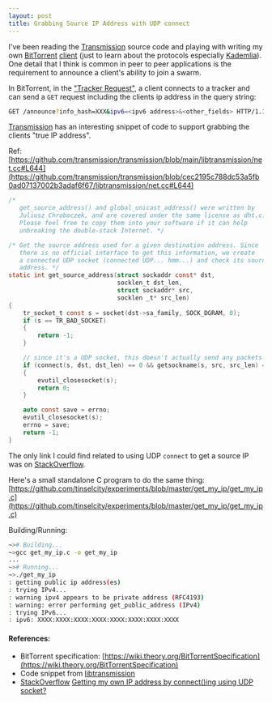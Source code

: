 ```yaml
---
layout: post
title: Grabbing Source IP Address with UDP connect
---
```


I've been reading the [Transmission](https://github.com/transmission/transmission) source code and playing with writing my own [BitTorrent](https://en.wikipedia.org/wiki/BitTorrent) [client](https://github.com/tinselcity/ntrnt) (just to learn about the protocols especially [Kademlia](https://en.wikipedia.org/wiki/Kademlia)).  One detail that I think is common in peer to peer applications is the requirement to announce a client's ability to join a swarm.

In BitTorrent, in the ["Tracker Request"](https://wiki.theory.org/BitTorrentSpecification#Tracker_Request_Parameters), a client connects to a tracker and can send a `GET` request including the clients ip address in the query string:

```sh
GET /announce?info_hash=XXX&ipv6=<ipv6 address>&<other_fields> HTTP/1.1
```

[Transmission](https://github.com/transmission/transmission) has an interesting snippet of code to support grabbing the clients "true IP address".

Ref: [https://github.com/transmission/transmission/blob/main/libtransmission/net.cc#L644](https://github.com/transmission/transmission/blob/cec2195c788dc53a5fb0ad07137002b3adaf6f67/libtransmission/net.cc#L644)
```c
/*
   get_source_address() and global_unicast_address() were written by
   Juliusz Chroboczek, and are covered under the same license as dht.c.
   Please feel free to copy them into your software if it can help
   unbreaking the double-stack Internet. */

/* Get the source address used for a given destination address. Since
   there is no official interface to get this information, we create
   a connected UDP socket (connected UDP... hmm...) and check its source
   address. */
static int get_source_address(struct sockaddr const* dst,
                              socklen_t dst_len,
                              struct sockaddr* src,
                              socklen _t* src_len)
{
    tr_socket_t const s = socket(dst->sa_family, SOCK_DGRAM, 0);
    if (s == TR_BAD_SOCKET)
    {
        return -1;
    }

    // since it's a UDP socket, this doesn't actually send any packets
    if (connect(s, dst, dst_len) == 0 && getsockname(s, src, src_len) == 0)
    {
        evutil_closesocket(s);
        return 0;
    }

    auto const save = errno;
    evutil_closesocket(s);
    errno = save;
    return -1;
}
```

The only link I could find related to using UDP `connect` to get a source IP was on [StackOverflow](https://stackoverflow.com/a/25879380).

Here's a small standalone C program to do the same thing:
[https://github.com/tinselcity/experiments/blob/master/get_my_ip/get_my_ip.c](https://github.com/tinselcity/experiments/blob/master/get_my_ip/get_my_ip.c)

Building/Running:
```sh
~># Building...
~>gcc get_my_ip.c -o get_my_ip
...
~># Running...
~>./get_my_ip 
: getting public ip address(es)
: trying IPv4...
: warning ipv4 appears to be private address (RFC4193)
: warning: error performing get_public_address (IPv4)
: trying IPv6...
: ipv6: XXXX:XXXX:XXXX:XXXX:XXXX:XXXX:XXXX:XXXX
```

#### References:
- BitTorrent specification: [https://wiki.theory.org/BitTorrentSpecification](https://wiki.theory.org/BitTorrentSpecification)
- Code snippet from [libtransmission](https://github.com/transmission/transmission/blob/cec2195c788dc53a5fb0ad07137002b3adaf6f67/libtransmission/net.cc#L644)
- [StackOverflow](https://stackoverflow.com/) [Getting my own IP address by connect()ing using UDP socket?](https://stackoverflow.com/questions/25879280/getting-my-own-ip-address-by-connecting-using-udp-socket)


